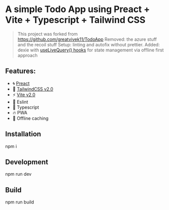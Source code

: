 # A simple Todo App using Preact + Vite + Typescript + Tailwind CSS 

> This project was forked from https://github.com/greatvivek11/TodoApp
Removed: the azure stuff and the recoil stuff
Setup: linting and autofix without prettier.
Added: dexie with [useLiveQuery() hooks](https://dexie.org/docs/dexie-react-hooks/useLiveQuery()) for state management via offline first approach

## Features:

- 🌀 [Preact](https://preactjs.com)
- 🎨 [TailwindCSS v2.0](https://blog.tailwindcss.com/tailwindcss-v2)
- ⚡ [Vite v2.0](https://github.com/vitejs/vite)
- 📝 Eslint
- 🔱 Typescript
- 🔥 PWA
- 🌈 Offline caching

## Installation

npm i

## Development

npm run dev

## Build

npm run build
